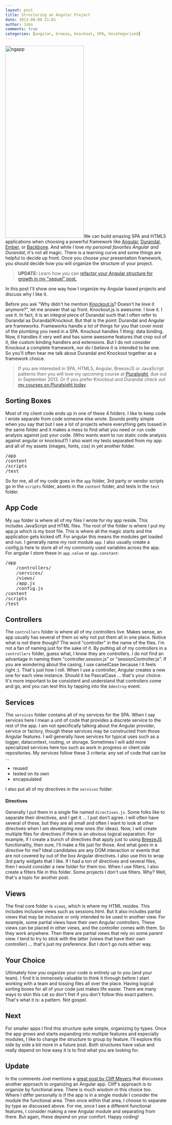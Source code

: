 ```yaml
---
layout: post
title: Structuring an Angular Project
date: 2013-08-09 21:01
author: John
comments: true
categories: [angular, breeze, knockout, SPA, Uncategorized]
---
```

<p><img src="http://images.johnpapa.net/wp-content/uploads/2013/08/ngapp-245x600.png" alt="ngapp" width="245" height="600" class="alignright size-large wp-image-19501" />We can build amazing SPA and HTML5 applications when choosing a powerful framework like <a href="http://www.angularjs.org" target="_blank">Angular</a>, <a href="http://www.durandaljs.com" target="_blank">Durandal</a>, <a href="http://emberjs.com/" target="_blank">Ember</a>, or <a href="http://backbonejs.org/" target="_blank">Backbone</a>. And while I love <em>my personal favorites Angular and Durandal</em>, it's not all magic. There is a learning curve and some things are helpful to decide up front. Once you choose your presentation framework, you should decide how you will organize the structure of your project.</p>

<blockquote><strong>UPDATE: </strong>Learn how you can <a href="http://www.johnpapa.net/angular-growth-structure/" target="_blank">refactor your Angular structure for growth in my "sequel" post.</a>
</blockquote>

<p>In this post I'll show one way how I organize my Angular based projects and discuss why I like it.</p>

<p>Before you ask "Why didn't he mention <a href="http://www.knockoutjs.com" target="_blank">Knockout.js</a>? Doesn't he love it anymore?", let me answer that up front. Knockout.js is awesome. I love it. I use it. In fact, it is an integral piece of Durandal such that I often refer to Durandal as Durandal/Knockout. But that is the point: Durandal and Angular are frameworks. Frameworks handle a lot of things for you that cover most of the plumbing you need in a SPA. Knockout handles 1 thing: data binding. Now, it handles it very well and has some awesome features that crop out of it, like custom binding handlers and extensions. But I do not consider Knockout a complete framework, nor do I believe it is intended to be one. So you'll often hear me talk about Durandal and Knockout together as a framework choice.</p>

<blockquote>
  <p>If you are interested in SPA, HTML5, Angular, BreezeJS or JavaScript patterns then you will love my upcoming course at <a href="http://pluralsight.com/training/Authors/Details/john-papa" target="_blank">Pluralsight</a>, due out in September 2013. Or if you prefer Knockout and Durandal check out <a href="http://pluralsight.com/training/Authors/Details/john-papa" target="_blank">my courses on Pluralsight today</a>.</p>
</blockquote>

<h2>Sorting Boxes</h2>

<p>Most of my client code ends up in one of these 4 folders. I like to keep code I wrote separate from code someone else wrote. Sounds pretty simple when you say that but I see a lot of projects where everything gets tossed in the same folder and it makes a mess to find what you need or run code analysis against just your code. (Who wants want to run static code analysis against angular or knockout?) I also want my tests separated from my app and all of my assets (images, fonts, css) in yet another folder.</p>

<pre class="prettyprint">/app
/content
/scripts
/test
</pre>

<p>So for me, all of my code goes in the <code>app</code> folder, 3rd party or vendor scripts go in the <code>scripts</code> folder, assets in the <code>content</code> folder, and tests in the <code>test</code> folder.</p>

<h2>App Code</h2>

<p>My <code>app</code> folder is where all of my files I wrote for my app reside. This includes JavaScript and HTML files. The root of the folder is where I put my app.js which is my boot file. This is where all the magic starts and the application gets kicked off. For angular this means the modules get loaded and run. I generally name my root module <code>app</code>. I also usually create a config.js here to store all of my commonly used variables across the app. For angular I store these in <code>app.value</code> or <code>app.constant</code>.</p>

<pre class="prettyprint">/app
    /controllers/
    /services/
    /views/
    /app.js
    /config.js
/content
/scripts
/test
</pre>

<h2>Controllers</h2>

<p>The <code>controllers</code> folder is where all of my controllers live. Makes sense, an app usually has several of them so why not put them all in one place. Notice what is not there though? The word "controller" in the name of the files. I'm not a fan of naming just for the sake of it. By putting all of my controllers in a <code>controllers</code> folder, guess what, I know they are controllers. I do not find an advantage in naming them "controller.session.js" or "sessionController.js". If you are wondering about the casing, I use camelCase because I it feels right :). That's just how I roll. When I use a controller, Angular creates a new one for each view instance. Should it be PascalCase ... that's your choice. It's more important to be consistent and understand that controllers come and go, and you can test this by tapping into the <code>$destroy</code> event.</p>

<h2>Services</h2>

<p>The <code>services</code> folder contains all of my services for the SPA. When I say services here I mean a unit of code that provides a discrete service to the rest of the app. I am not specifically talking about the Angular provider, service or factory, though these services may be constructed from those Angular features. I will generally have services for typical uses such as a logger, datacontext, routing, or storage. Sometimes I will add more specialized services here too such as work in progress or client side repositories. My services follow these 3 criteria: any set of code that can be ...</p>

<ul>
<li>reused</li>
<li>tested on its own</li>
<li>encapsulated </li>
</ul>

<p>I also put all of my directives in the <code>services</code> folder.</p>

<h4>Directives</h4>

<p>Generally I put them in a single file named <code>directives.js</code>. Some folks like to separate their directives, and I get it ... I just don't agree. I will often have several of these, but they are all small and often I want to look at other directives when I am developing new ones (for ideas). Now, I will create multiple files for directives if there is an obvious logical separation. For example, if I create a bunch of directives that apply just to using <a href="http://www.breezejs.com" target="_blank">BreezeJS</a> functionality, then sure, I'll make a file just for those. And what goes in a directive for me? Ideal candidates are any DOM interaction or events that are not covered by out of the box Angular directives. I also use this to wrap 3rd party widgets that I like. If I had a ton of directives and several files, then I would consider a new folder for them too. When I use filters, I also create a filters file in this folder. Some projects I don't use filters. Why? Well, that's a topic for another post.</p>

<h2>Views</h2>

<p>The final core folder is <code>views</code>, which is where my HTML resides. This includes inclusive views such as sessions.html. But it also includes partial views that may be inclusive or only intended to be used in another view. For example, some partial views have their own Angular controllers. These views can be placed in other views, and the controller comes with them. So they work anywhere. Then there are partial views that rely on some parent view. I tend to try to stick with the latter (views that have their own controller) ... that's just my preference. But I don't go nuts either way.</p>

<h2>Your Choice</h2>

<p>Ultimately how you organize your code is entirely up to you (and your team). I find it is immensely valuable to think it through before I start working with a team and tossing files all over the place. Having logical sorting boxes for all of your code just makes life easier. There are many ways to skin this cat so don't fret if you don't follow this exact pattern. That's what it is: a pattern. Not gospel.</p>

<h2>Next</h2>

<p>For smaller apps I find this structure quite simple, organizing by types. Once the app grows and starts expanding into multiple features and especially modules, I like to change the structure to group by feature. I'll explore this side by side a bit more in a future post. Both structures have value and really depend on how easy it is to find what you are looking for.</p>

<h2>Update</h2>

<p>In the comments Joel mentions a <a href="http://cliffmeyers.com/blog/2013/4/21/code-organization-angularjs-javascript" target="_blank">great post by Cliff Meyers</a> that discusses another approach to organizing an Angular app. Cliff's approach is to organize by functional area. There is much wisdom in this choice too. Where I differ personally is if the app is in a single module I consider the module the functional area. Then once within that area, I choose to separate by type as discussed above. For me, once I see a different functional features, I consider making a new Angular module and separating from there. But again, these depend on your comfort. Happy coding!</p>

